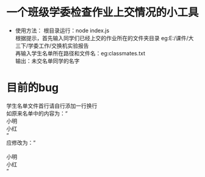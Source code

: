 # 一个班级学委检查作业上交情况的小工具
* 使用方法：
根目录运行：node index.js<br>
根据提示，首先输入同学们已经上交的作业所在的文件夹目录 eg:E:/课件/大
三下/学委工作/交换机实验报告<br>
再输入学生名单所在路径和文件名：eg:classmates.txt<br>
输出：未交名单同学的名字<br>

# 目前的bug
学生名单文件首行请自行添加一行换行<br>
如原来名单中的内容为：“<br>
小明<br>
小红<br>
”<br>
应修改为：“<br>
 <br>
小明<br>
小红<br>
”